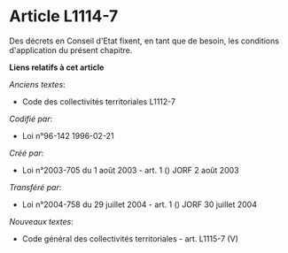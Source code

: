 # Article L1114-7

Des décrets en Conseil d'Etat fixent, en tant que de besoin, les conditions d'application du présent chapitre.

**Liens relatifs à cet article**

_Anciens textes_:

  - Code des collectivités territoriales L1112-7

_Codifié par_:

  - Loi n°96-142 1996-02-21

_Créé par_:

  - Loi n°2003-705 du 1 août 2003 - art. 1 () JORF 2 août 2003

_Transféré par_:

  - Loi n°2004-758 du 29 juillet 2004 - art. 1 () JORF 30 juillet 2004

_Nouveaux textes_:

  - Code général des collectivités territoriales - art. L1115-7 (V)

